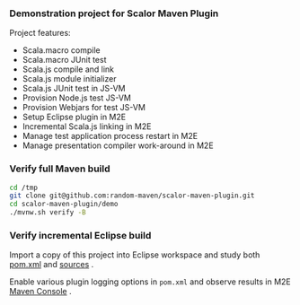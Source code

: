 
### Demonstration project for Scalor Maven Plugin

Project features: 
* Scala.macro compile
* Scala.macro JUnit test
* Scala.js compile and link
* Scala.js module initializer
* Scala.js JUnit test in JS-VM
* Provision Node.js test JS-VM
* Provision Webjars for test JS-VM
* Setup Eclipse plugin in M2E
* Incremental Scala.js linking in M2E
* Manage test application process restart in M2E
* Manage presentation compiler work-around in M2E

### Verify full Maven build

```bash
cd /tmp
git clone git@github.com:random-maven/scalor-maven-plugin.git
cd scalor-maven-plugin/demo
./mvnw.sh verify -B
```

### Verify incremental Eclipse build

Import a copy of this project into Eclipse workspace and study 
both
[pom.xml](https://github.com/random-maven/scalor-maven-plugin/blob/master/demo/pom.xml)
and
[sources](https://github.com/random-maven/scalor-maven-plugin/tree/master/demo/src)
.

Enable various plugin logging options in `pom.xml` and observe results in M2E 
[Maven Console](https://www.ibm.com/support/knowledgecenter/SS8PJ7_9.1.0/com.ibm.etools.maven.doc/topics/troubleshooting.html)
. 

